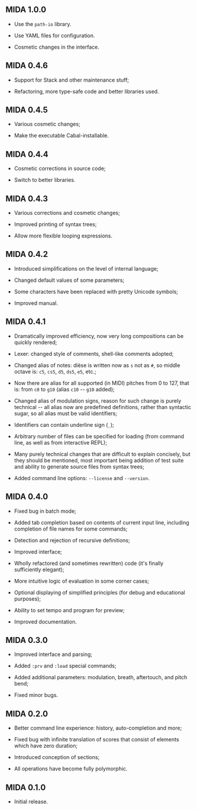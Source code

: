 ## MIDA 1.0.0

* Use the `path-io` library.

* Use YAML files for configuration.

* Cosmetic changes in the interface.

## MIDA 0.4.6

* Support for Stack and other maintenance stuff;

* Refactoring, more type-safe code and better libraries used.

## MIDA 0.4.5

* Various cosmetic changes;

* Make the executable Cabal-installable.

## MIDA 0.4.4

* Cosmetic corrections in source code;

* Switch to better libraries.

## MIDA 0.4.3

* Various corrections and cosmetic changes;

* Improved printing of syntax trees;

* Allow more flexible looping expressions.

## MIDA 0.4.2

* Introduced simplifications on the level of internal language;

* Changed default values of some parameters;

* Some characters have been replaced with pretty Unicode symbols;

* Improved manual.

## MIDA 0.4.1

* Dramatically improved efficiency, now very long compositions can be
  quickly rendered;

* Lexer: changed style of comments, shell-like comments adopted;

* Changed alias of notes: dièse is written now as `s` not as `#`, so middle
  octave is: `c5`, `cs5`, `d5`, `ds5`, `e5`, etc.;

* Now there are alias for all supported (in MIDI) pitches from 0 to 127,
  that is: from `c0` to `g10` (alias `c10` -- `g10` added);

* Changed alias of modulation signs, reason for such change is purely
  technical -- all alias now are predefined definitions, rather than
  syntactic sugar, so all alias must be valid identifiers;

* Identifiers can contain underline sign (`_`);

* Arbitrary number of files can be specified for loading (from command line,
  as well as from interactive REPL);

* Many purely technical changes that are difficult to explain concisely, but
  they should be mentioned, most important being addition of test suite and
  ability to generate source files from syntax trees;

* Added command line options: `--license` and `--version`.

## MIDA 0.4.0

* Fixed bug in batch mode;

* Added tab completion based on contents of current input line, including
  completion of file names for some commands;

* Detection and rejection of recursive definitions;

* Improved interface;

* Wholly refactored (and sometimes rewritten) code (it's finally
  sufficiently elegant);

* More intuitive logic of evaluation in some corner cases;

* Optional displaying of simplified principles (for debug and educational
  purposes);

* Ability to set tempo and program for preview;

* Improved documentation.

## MIDA 0.3.0

* Improved interface and parsing;

* Added `:prv` and `:load` special commands;

* Added additional parameters: modulation, breath, aftertouch, and pitch
  bend;

* Fixed minor bugs.

## MIDA 0.2.0

* Better command line experience: history, auto-completion and more;

* Fixed bug with infinite translation of scores that consist of elements
  which have zero duration;

* Introduced conception of sections;

* All operations have become fully polymorphic.

## MIDA 0.1.0

* Initial release.
